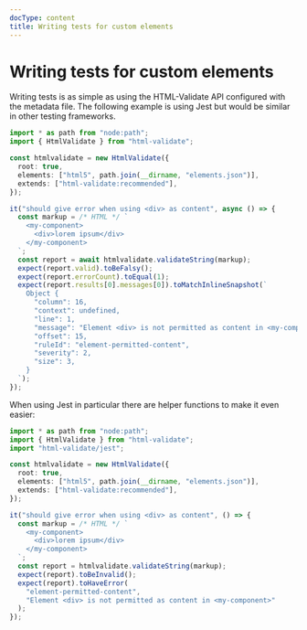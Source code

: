 ```yaml
---
docType: content
title: Writing tests for custom elements
---
```


# Writing tests for custom elements

Writing tests is as simple as using the HTML-Validate API configured with the metadata file.
The following example is using Jest but would be similar in other testing frameworks.

```ts
import * as path from "node:path";
import { HtmlValidate } from "html-validate";

const htmlvalidate = new HtmlValidate({
  root: true,
  elements: ["html5", path.join(__dirname, "elements.json")],
  extends: ["html-validate:recommended"],
});

it("should give error when using <div> as content", async () => {
  const markup = /* HTML */ `
    <my-component>
      <div>lorem ipsum</div>
    </my-component>
  `;
  const report = await htmlvalidate.validateString(markup);
  expect(report.valid).toBeFalsy();
  expect(report.errorCount).toEqual(1);
  expect(report.results[0].messages[0]).toMatchInlineSnapshot(`
    Object {
      "column": 16,
      "context": undefined,
      "line": 1,
      "message": "Element <div> is not permitted as content in <my-component>",
      "offset": 15,
      "ruleId": "element-permitted-content",
      "severity": 2,
      "size": 3,
    }
  `);
});
```

When using Jest in particular there are helper functions to make it even easier:

```ts
import * as path from "node:path";
import { HtmlValidate } from "html-validate";
import "html-validate/jest";

const htmlvalidate = new HtmlValidate({
  root: true,
  elements: ["html5", path.join(__dirname, "elements.json")],
  extends: ["html-validate:recommended"],
});

it("should give error when using <div> as content", () => {
  const markup = /* HTML */ `
    <my-component>
      <div>lorem ipsum</div>
    </my-component>
  `;
  const report = htmlvalidate.validateString(markup);
  expect(report).toBeInvalid();
  expect(report).toHaveError(
    "element-permitted-content",
    "Element <div> is not permitted as content in <my-component>"
  );
});
```
